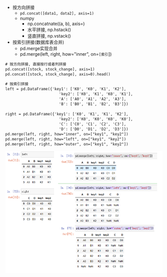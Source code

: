 - 按方向拼接
	- `pd.concat([data1, data2], axis=1)`
	- numpy
		- np.concatnate((a, b), axis=)
		- 水平拼接, np.hstack()
		- 竖直拼接, np.vstack()
- 按索引拼接(数据库表合并)
	- pd.merge实现合并
	- pd.merge(left, right, how="inner", on=`[索引`])

```
# 按方向拼接, 直接按行或者列拼接
pd.concat([stock, stock_change], axis=1)
pd.concat([stock, stock_change], axis=0).head()
```

```
# 按索引拼接
left = pd.DataFrame({'key1': ['K0', 'K0', 'K1', 'K2'],
                        'key2': ['K0', 'K1', 'K0', 'K1'],
                        'A': ['A0', 'A1', 'A2', 'A3'],
                        'B': ['B0', 'B1', 'B2', 'B3']})

right = pd.DataFrame({'key1': ['K0', 'K1', 'K1', 'K2'],
                        'key2': ['K0', 'K0', 'K0', 'K0'],
                        'C': ['C0', 'C1', 'C2', 'C3'],
                        'D': ['D0', 'D1', 'D2', 'D3']})
pd.merge(left, right, how="inner", on=["key1", "key2"])
pd.merge(left, right, how="left", on=["key1", "key2"])
pd.merge(left, right, how="outer", on=["key1", "key2"])
```
![](../photo/Pasted%20image%2020231103145443.png)